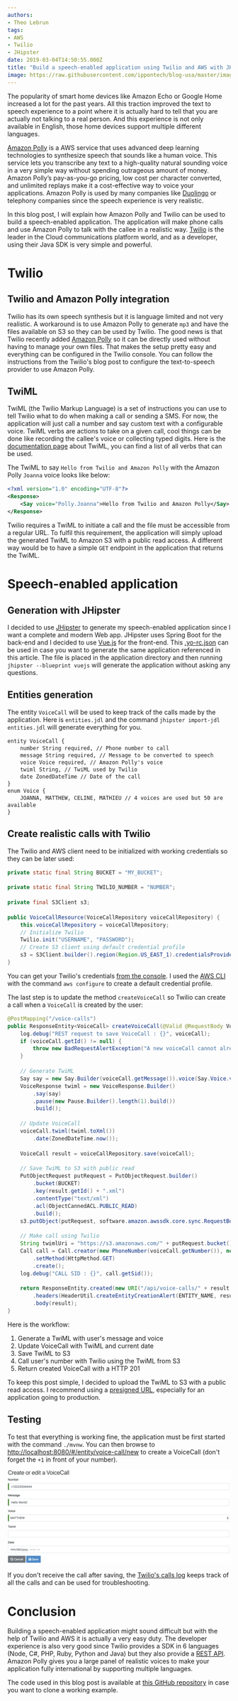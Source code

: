 ```yaml
---
authors:
- Theo Lebrun
tags:
- AWS
- Twilio
- JHipster
date: 2019-03-04T14:50:55.000Z
title: "Build a speech-enabled application using Twilio and AWS with JHipster"
image: https://raw.githubusercontent.com/ippontech/blog-usa/master/images/2019/03/twilio-logo.png
---
```


The popularity of smart home devices like Amazon Echo or Google Home increased a lot for the past years. All this traction improved the text to speech experience to a point where it is actually hard to tell that you are actually not talking to a real person. And this experience is not only available in English, those home devices support multiple different languages.

[Amazon Polly](https://aws.amazon.com/polly/) is a AWS service that uses advanced deep learning technologies to synthesize speech that sounds like a human voice. This service lets you transcribe any text to a high-quality natural sounding voice in a very simple way without spending outrageous amount of money. Amazon Polly’s pay-as-you-go pricing, low cost per character converted, and unlimited replays make it a cost-effective way to voice your applications. Amazon Polly is used by many companies like [Duolingo](https://aws.amazon.com/blogs/machine-learning/powering-language-learning-on-duolingo-with-amazon-polly/) or telephony companies since the speech experience is very realistic.

In this blog post, I will explain how Amazon Polly and Twilio can be used to build a speech-enabled application. The application will make phone calls and use Amazon Polly to talk with the callee in a realistic way. [Twilio](https://www.twilio.com/) is the leader in the Cloud communications platform world, and as a developer, using their Java SDK is very simple and powerful.


# Twilio

## Twilio and Amazon Polly integration

Twilio has its own speech synthesis but it is language limited and not very realistic. A workaround is to use Amazon Polly to generate `mp3` and have the files available on S3 so they can be used by Twilio. The good news is that Twilio recently added [Amazon Polly](https://www.twilio.com/blog/2018/08/introducing-50-additional-text-to-speech-voices-with-amazon-polly-integration.html) so it can be directly used without having to manage your own files. That makes the setup pretty easy and everything can be configured in the Twilio console. You can follow the instructions from the Twilio's blog post to configure the text-to-speech provider to use Amazon Polly.

## TwiML

TwiML (the Twilio Markup Language) is a set of instructions you can use to tell Twilio what to do when making a call or sending a SMS. For now, the application will just call a number and say custom text with a configurable voice. TwiML verbs are actions to take on a given call, cool things can be done like recording the callee's voice or collecting typed digits. Here is the [documentation page](https://www.twilio.com/docs/voice/twiml) about TwiML, you can find a list of all verbs that can be used.

The TwiML to say `Hello from Twilio and Amazon Polly` with the Amazon Polly `Joanna` voice looks like below:

```xml
<?xml version="1.0" encoding="UTF-8"?>
<Response>
    <Say voice="Polly.Joanna">Hello from Twilio and Amazon Polly</Say>
</Response>
```

Twilio requires a TwiML to initiate a call and the file must be accessible from a regular URL. To fulfil this requirement, the application will simply upload the generated TwiML to Amazon S3 with a public read access. A different way would be to have a simple `GET` endpoint in the application that returns the TwiML.

# Speech-enabled application

## Generation with JHipster

I decided to use [JHipster](https://www.jhipster.tech/) to generate my speech-enabled application since I want a complete and modern Web app. JHipster uses Spring Boot for the back-end and I decided to use [Vue.js](https://vuejs.org/) for the front-end. This [.yo-rc.json](https://raw.githubusercontent.com/Falydoor/jhipster-twilio-polly/master/.yo-rc.json) can be used in case you want to generate the same application referenced in this article. The file is placed in the application directory and then running `jhipster --blueprint vuejs` will generate the application without asking any questions.

## Entities generation

The entity `VoiceCall` will be used to keep track of the calls made by the application. Here is `entities.jdl` and the command `jhipster import-jdl entities.jdl` will generate everything for you.

```
entity VoiceCall {
	number String required, // Phone number to call
	message String required, // Message to be converted to speech
	voice Voice required, // Amazon Polly's voice
	twiml String, // TwiML used by Twilio
	date ZonedDateTime // Date of the call
}
enum Voice {
	JOANNA, MATTHEW, CELINE, MATHIEU // 4 voices are used but 50 are available
}
```

## Create realistic calls with Twilio

The Twilio and AWS client need to be initialized with working credentials so they can be later used:

```java
private static final String BUCKET = "MY_BUCKET";

private static final String TWILIO_NUMBER = "NUMBER";

private final S3Client s3;

public VoiceCallResource(VoiceCallRepository voiceCallRepository) {
    this.voiceCallRepository = voiceCallRepository;
    // Initialize Twilio
    Twilio.init("USERNAME", "PASSWORD");
    // Create S3 client using default credential profile
    s3 = S3Client.builder().region(Region.US_EAST_1).credentialsProvider(ProfileCredentialsProvider.create()).build();
}
```

You can get your Twilio's credentials [from the console](https://www.twilio.com/console). I used the [AWS CLI](https://aws.amazon.com/cli/) with the command `aws configure` to create a default credential profile.

The last step is to update the method `createVoiceCall` so Twilio can create a call when a `VoiceCall` is created by the user:

```java
@PostMapping("/voice-calls")
public ResponseEntity<VoiceCall> createVoiceCall(@Valid @RequestBody VoiceCall voiceCall) throws URISyntaxException {
    log.debug("REST request to save VoiceCall : {}", voiceCall);
    if (voiceCall.getId() != null) {
        throw new BadRequestAlertException("A new voiceCall cannot already have an ID", ENTITY_NAME, "idexists");
    }

    // Generate TwiML
    Say say = new Say.Builder(voiceCall.getMessage()).voice(Say.Voice.valueOf("POLLY_" + voiceCall.getVoice().name())).build();
    VoiceResponse twiml = new VoiceResponse.Builder()
        .say(say)
        .pause(new Pause.Builder().length(1).build())
        .build();

    // Update VoiceCall
    voiceCall.twiml(twiml.toXml())
        .date(ZonedDateTime.now());

    VoiceCall result = voiceCallRepository.save(voiceCall);

    // Save TwiML to S3 with public read
    PutObjectRequest putRequest = PutObjectRequest.builder()
        .bucket(BUCKET)
        .key(result.getId() + ".xml")
        .contentType("text/xml")
        .acl(ObjectCannedACL.PUBLIC_READ)
        .build();
    s3.putObject(putRequest, software.amazon.awssdk.core.sync.RequestBody.fromString(result.getTwiml()));

    // Make call using Twilio
    String twimlUri = "https://s3.amazonaws.com/" + putRequest.bucket() + "/" + putRequest.key();
    Call call = Call.creator(new PhoneNumber(voiceCall.getNumber()), new PhoneNumber(TWILIO_NUMBER), new URI(twimlUri))
        .setMethod(HttpMethod.GET)
        .create();
    log.debug("CALL SID : {}", call.getSid());

    return ResponseEntity.created(new URI("/api/voice-calls/" + result.getId()))
        .headers(HeaderUtil.createEntityCreationAlert(ENTITY_NAME, result.getId().toString()))
        .body(result);
}
```

Here is the workflow:
1. Generate a TwiML with user's message and voice
2. Update VoiceCall with TwiML and current date
3. Save TwiML to S3
4. Call user's number with Twilio using the TwiML from S3
5. Return created VoiceCall with a HTTP 201

To keep this post simple, I decided to upload the TwiML to S3 with a public read access. I recommend using a [presigned URL](https://docs.aws.amazon.com/AmazonS3/latest/dev/ShareObjectPreSignedURL.html), especially for an application going to production.

## Testing

To test that everything is working fine, the application must be first started with the command `./mvnw`. You can then browse to [http://localhost:8080/#/entity/voice-call/new](http://localhost:8080/#/entity/voice-call/new) to create a VoiceCall (don't forget the `+1` in front of your number).

![](https://raw.githubusercontent.com/ippontech/blog-usa/master/images/2019/03/twilio.png)

If you don't receive the call after saving, the [Twilio's calls log](https://www.twilio.com/console/voice/calls/logs) keeps track of all the calls and can be used for troubleshooting.

# Conclusion

Building a speech-enabled application might sound difficult but with the help of Twilio and AWS it is actually a very easy duty. The developer experience is also very good since Twilio provides a SDK in 6 languages (Node, C#, PHP, Ruby, Python and Java) but they also provide a [REST API](https://www.twilio.com/docs/usage/api). Amazon Polly gives you a large panel of realistic voices to make your application fully international by supporting multiple languages.

The code used in this blog post is available at [this GitHub repository](https://github.com/Falydoor/jhipster-twilio-polly) in case you want to clone a working example.
